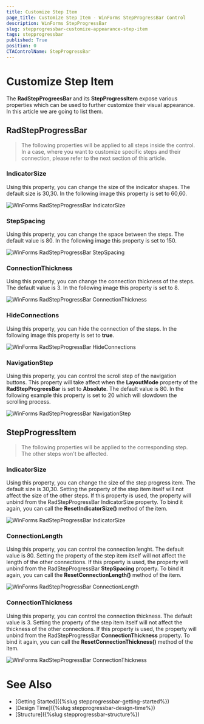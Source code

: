 ```yaml
---
title: Customize Step Item
page_title: Customize Step Item - WinForms StepProgressBar Control
description: WinForms StepProgressBar 
slug: stepprogressbar-customize-appearance-step-item
tags: stepprogressbar
published: True
position: 0
CTAControlName: StepProgressBar
---
```


# Customize Step Item 

The __RadStepProgreesBar__ and its __StepProgressItem__ expose various properties which can be used to further customize their visual appearance. In this article we are going to list them. 

## RadStepProgressBar

>The following properties will be applied to all steps inside the control. In a case, where you want to customize specific steps and their connection, please refer to the next section of this article.

### IndicatorSize

Using this property, you can change the size of the indicator shapes. The default size is 30,30. In the following image this property is set to 60,60.

![WinForms RadStepProgressBar IndicatorSize](images/stepprogressbar-customize-appearance001.png)

### StepSpacing

Using this property, you can change the space between the steps. The default value is 80. In the following image this property is set to 150.

![WinForms RadStepProgressBar StepSpacing](images/stepprogressbar-customize-appearance002.png)

### ConnectionThickness

Using this property, you can change the connection thickness of the steps. The default value is 3. In the following image this property is set to 8.

![WinForms RadStepProgressBar ConnectionThickness](images/stepprogressbar-customize-appearance003.png)

### HideConnections

Using this property, you can hide the connection of the steps. In the following image this property is set to __true__.

![WinForms RadStepProgressBar HideConnections](images/stepprogressbar-customize-appearance004.png)

### NavigationStep

Using this property, you can control the scroll step of the navigation buttons. This property will take affect when the __LayoutMode__ property of the __RadStepProgreesBar__ is set to __Absolute__. The default value is 80. In the following example this property is set to 20 which will slowdown the scrolling process.

![WinForms RadStepProgressBar NavigationStep](images/stepprogressbar-customize-appearance005.gif)
  
## StepProgressItem

>The following properties will be applied to the corresponding step. The other steps won't be affected.

### IndicatorSize

Using this property, you can change the size of the step progress item. The default size is 30,30. Setting the property of the step item itself will not affect the size of the other steps. If this property is used, the property will unbind from the RadStepProgressBar IndicatorSize property. To bind it again, you can call the __ResetIndicatorSize()__ method of the item.

![WinForms RadStepProgressBar IndicatorSize](images/stepprogressbar-customize-appearance006.png)

### ConnectionLength

Using this property, you can control the connection lenght. The default value is 80. Setting the property of the step item itself will not affect the length of the other connections. If this property is used, the property will unbind from the RadStepProgressBar __StepSpacing__ property. To bind it again, you can call the __ResetConnectionLength()__ method of the item.

![WinForms RadStepProgressBar ConnectionLength](images/stepprogressbar-customize-appearance007.png)

### ConnectionThickness

Using this property, you can control the connection thickness. The default value is 3. Setting the property of the step item itself will not affect the thickness of the other connections. If this property is used, the property will unbind from the RadStepProgressBar __ConnectionThickness__ property. To bind it again, you can call the __ResetConnectionThickness()__ method of the item.

![WinForms RadStepProgressBar ConnectionThickness](images/stepprogressbar-customize-appearance008.png)

# See Also

* [Getting Started]({%slug stepprogressbar-getting-started%})
* [Design Time]({%slug stepprogressbar-design-time%}) 
* [Structure]({%slug stepprogressbar-structure%}) 
 
        
